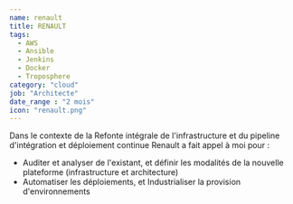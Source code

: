 ```yaml
---
name: renault
title: RENAULT
tags:
  - AWS
  - Ansible
  - Jenkins
  - Docker
  - Troposphere
category: "cloud"
job: "Architecte"
date_range : "2 mois"
icon: "renault.png"
---
```


Dans le contexte de la Refonte intégrale de l'infrastructure et du pipeline d'intégration et déploiement continue Renault a fait appel à moi pour : 

-	Auditer et analyser de l'existant, et définir les modalités de la nouvelle plateforme (infrastructure et architecture) 
-	Automatiser les déploiements, et Industrialiser la provision d'environnements
